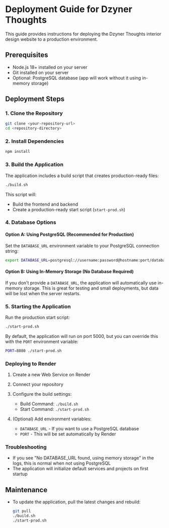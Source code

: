 # Deployment Guide for Dzyner Thoughts

This guide provides instructions for deploying the Dzyner Thoughts interior design website to a production environment.

## Prerequisites

- Node.js 18+ installed on your server
- Git installed on your server
- Optional: PostgreSQL database (app will work without it using in-memory storage)

## Deployment Steps

### 1. Clone the Repository

```bash
git clone <your-repository-url>
cd <repository-directory>
```

### 2. Install Dependencies

```bash
npm install
```

### 3. Build the Application

The application includes a build script that creates production-ready files:

```bash
./build.sh
```

This script will:
- Build the frontend and backend
- Create a production-ready start script (`start-prod.sh`)

### 4. Database Options

#### Option A: Using PostgreSQL (Recommended for Production)

Set the `DATABASE_URL` environment variable to your PostgreSQL connection string:

```bash
export DATABASE_URL=postgresql://username:password@hostname:port/database
```

#### Option B: Using In-Memory Storage (No Database Required)

If you don't provide a `DATABASE_URL`, the application will automatically use in-memory storage. This is great for testing and small deployments, but data will be lost when the server restarts.

### 5. Starting the Application

Run the production start script:

```bash
./start-prod.sh
```

By default, the application will run on port 5000, but you can override this with the `PORT` environment variable:

```bash
PORT=8080 ./start-prod.sh
```

### Deploying to Render

1. Create a new Web Service on Render
2. Connect your repository
3. Configure the build settings:
   - Build Command: `./build.sh`
   - Start Command: `./start-prod.sh`

4. (Optional) Add environment variables:
   - `DATABASE_URL` - If you want to use a PostgreSQL database
   - `PORT` - This will be set automatically by Render

### Troubleshooting

- If you see "No DATABASE_URL found, using memory storage" in the logs, this is normal when not using PostgreSQL
- The application will initialize default services and projects on first startup

## Maintenance

- To update the application, pull the latest changes and rebuild:
  ```bash
  git pull
  ./build.sh
  ./start-prod.sh
  ```